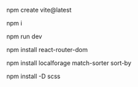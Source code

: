npm create vite@latest

npm i

npm run dev

npm install react-router-dom

npm install localforage match-sorter sort-by

npm install -D scss


